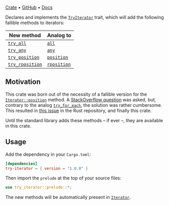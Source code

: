 [Crate](https://crates.io/crates/try-iterator) •
[GitHub](https://github.com/rodrigocfd/try-iterator) •
[Docs](https://docs.rs/try-iterator/)

Declares and implements the [`TryIterator`](crate::prelude::TryIterator) trait, which will add the following fallible methods to iterators:

| New method | Analog to |
| -- | -- |
| [`try_all`](crate::prelude::TryIterator::try_all) | [`all`](https://doc.rust-lang.org/std/iter/trait.Iterator.html#method.all) |
| [`try_any`](crate::prelude::TryIterator::try_any) | [`any`](https://doc.rust-lang.org/std/iter/trait.Iterator.html#method.any) |
| [`try_position`](crate::prelude::TryIterator::try_position) | [`position`](https://doc.rust-lang.org/std/iter/trait.Iterator.html#method.position) |
| [`try_rposition`](crate::prelude::TryIterator::try_rposition) | [`rposition`](https://doc.rust-lang.org/std/iter/trait.Iterator.html#method.rposition) |

## Motivation

This crate was born out of the necessity of a fallible version for the [`Iterator::position`](https://doc.rust-lang.org/std/iter/trait.Iterator.html#method.position) method. A [StackOverflow question](https://stackoverflow.com/q/78218651/6923555) was asked, but, contrary to the analog [`try_for_each`](https://doc.rust-lang.org/std/iter/trait.Iterator.html#method.try_for_each), the solution was rather cumbersome. This resulted in [this issue](https://github.com/rust-lang/libs-team/issues/361) in the Rust repository, and finally this crate.

Until the standard library adds these methods – if ever –, they are available in this crate.

## Usage

Add the dependency in your `Cargo.toml`:

```toml
[dependencies]
try-iterator = { version = "1.0.0" }
```

Then import the `prelude` at the top of your source files:

```rust
use try_iterator::prelude::*;
```

The new methods will be automatically present in [`Iterator`](https://doc.rust-lang.org/std/iter/trait.Iterator.html).
